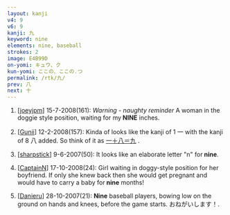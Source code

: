 ```yaml
---
layout: kanji
v4: 9
v6: 9
kanji: 九
keyword: nine
elements: nine, baseball
strokes: 2
image: E4B99D
on-yomi: キュウ、ク
kun-yomi: ここの、ここの.つ
permalink: /rtk/九/
prev: 八
next: 十
---
```


1) [<a href="http://kanji.koohii.com/profile/joeyjpm">joeyjpm</a>] 15-7-2008(161): <em>Warning - naughty reminder</em> A woman in the doggie style position, waiting for my<strong> NINE</strong> inches.

2) [<a href="http://kanji.koohii.com/profile/Gunii">Gunii</a>] 12-2-2008(157): Kinda of looks like the kanji of 1 一 with the kanji of 8 八 added. So think of it as <a href="midori://search?text=一＋八＝九">一＋八＝九</a> .

3) [<a href="http://kanji.koohii.com/profile/sharpstick">sharpstick</a>] 9-6-2007(50): It looks like an elaborate letter &quot;n&quot; for<strong> nine</strong>.

4) [<a href="http://kanji.koohii.com/profile/CaptainN">CaptainN</a>] 17-10-2008(24): Girl waiting in doggy-style position for her boyfriend. If only she knew back then she would get pregnant and would have to carry a baby for<strong> nine</strong> months!

5) [<a href="http://kanji.koohii.com/profile/Danieru">Danieru</a>] 28-10-2007(21): <strong>Nine</strong> baseball players, bowing low on the ground on hands and knees, before the game starts. おねがいします！.

